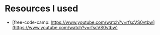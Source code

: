 # Resources I used

- [free-code-camp: https://www.youtube.com/watch?v=rfscVS0vtbw](https://www.youtube.com/watch?v=rfscVS0vtbw)